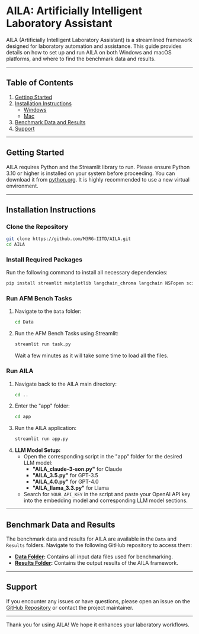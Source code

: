 # AILA: Artificially Intelligent Laboratory Assistant

AILA (Artificially Intelligent Laboratory Assistant) is a streamlined framework designed for laboratory automation and assistance. This guide provides details on how to set up and run AILA on both Windows and macOS platforms, and where to find the benchmark data and results.

---

## **Table of Contents**
1. [Getting Started](#getting-started)
2. [Installation Instructions](#installation-instructions)
   - [Windows](#windows)
   - [Mac](#mac)
3. [Benchmark Data and Results](#benchmark-data-and-results)
4. [Support](#support)

---

## **Getting Started**
AILA requires Python and the Streamlit library to run. Please ensure Python 3.10 or higher is installed on your system before proceeding. You can download it from [python.org](https://www.python.org/). It is highly recommended to use a new virtual environment.

---

## **Installation Instructions**

### **Clone the Repository**
```bash
git clone https://github.com/M3RG-IITD/AILA.git
cd AILA
```

### **Install Required Packages**
Run the following command to install all necessary dependencies:
```bash
pip install streamlit matplotlib langchain_chroma langchain NSFopen scikit-image pymoo langchain_openai langgraph
```

### **Run AFM Bench Tasks**
1. Navigate to the `Data` folder:
   ```bash
   cd Data
   ```
2. Run the AFM Bench Tasks using Streamlit:
   ```bash
   streamlit run task.py
   ```
   Wait a few minutes as it will take some time to load all the files.

### **Run AILA**
1. Navigate back to the AILA main directory:
   ```bash
   cd ..
   ```  
2. Enter the "app" folder:
   ```bash
   cd app
   ```
3. Run the AILA application:
   ```bash
   streamlit run app.py
   ```
4. **LLM Model Setup:**
   - Open the corresponding script in the "app" folder for the desired LLM model:
     - **"AILA_claude-3-son.py"** for Claude
     - **"AILA_3.5.py"** for GPT-3.5
     - **"AILA_4.0.py"** for GPT-4.0
     - **"AILA_llama_3.3.py"** for Llama
   - Search for `YOUR_API_KEY` in the script and paste your OpenAI API key into the embedding model and corresponding LLM model sections.

---

## **Benchmark Data and Results**
The benchmark data and results for AILA are available in the `Data` and `Results` folders. Navigate to the following GitHub repository to access them:

- **[Data Folder](https://github.com/M3RG-IITD/AILA/tree/main/Data/afm_qs/):** Contains all input data files used for benchmarking.
- **[Results Folder](https://github.com/M3RG-IITD/AILA/tree/main/Results/):** Contains the output results of the AILA framework.

---

## **Support**
If you encounter any issues or have questions, please open an issue on the [GitHub Repository](https://github.com/M3RG-IITD/AILA) or contact the project maintainer.

---

Thank you for using AILA! We hope it enhances your laboratory workflows.

